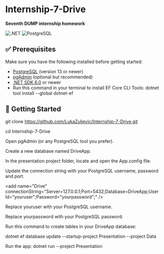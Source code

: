 # Internship-7-Drive
**Seventh DUMP internship homework**

![.NET](https://img.shields.io/badge/.NET-6.0-blueviolet)
![PostgreSQL](https://img.shields.io/badge/PostgreSQL-13%2B-blue)

## ✅ Prerequisites
Make sure you have the following installed before getting started:

- [PostgreSQL](https://www.postgresql.org/download/) (version 13 or newer)
- [pgAdmin](https://www.pgadmin.org/download/) (optional but recommended)
- [.NET SDK 6.0](https://dotnet.microsoft.com/en-us/download) or newer
- Run this command in your terminal to install EF Core CLI Tools:
  dotnet tool install --global dotnet-ef

## 🚀 Getting Started

git clone https://github.com/LukaZuljevic/Internship-7-Drive.git

cd Internship-7-Drive


Open pgAdmin (or any PostgreSQL tool you prefer).

Create a new database named DriveApp.


In the presentation project folder, locate and open the App.config file.

Update the connection string with your PostgreSQL username, password and port.


<add name="Drive" connectionString="Server=127.0.0.1;Port=5432;Database=DriveApp;User Id="youruser";Password="yourpassword";" />


Replace youruser with your PostgreSQL username.

Replace yourpassword with your PostgreSQL password.


Run this command to create tables in your DriveApp database:

dotnet ef database update --startup-project Presentation --project Data


Run the app:
dotnet run --project Presentation
